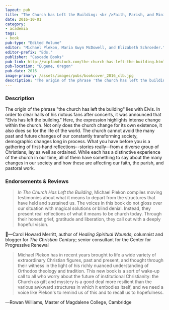 ```yaml
---
layout: pub
title: "The Church has Left the Building: <br />Faith, Parish, and Ministry in the Twenty-First Century"
date: 2016-10-01
category:
- academia
tags:
- book
pub-type: "Edited Volume"
editor: "Michael Plekon, Maria Gwyn McDowell, and Elizabeth Schroeder."
editor-prefix: "Eds."
publisher: "Cascade Books"
pub-link: http://wipfandstock.com/the-church-has-left-the-building.html
pub-location: "Eugene, Oregon"
pub-date: 2016
image-primary: /assets/images/pubs/bookcover_2016_clb.jpg
description: "The origin of the phrase 'the church has left the building' lies with Elvis. In order to clear halls of his riotous fans after concerts, it was announced that 'Elvis has left the building.'' Here, the expression highlights intense change within the church. Not only does the church change for its own existence, it also does so for the life of the world. The church cannot avoid the many past and future changes of our constantly transforming society, demographic changes long in process. What you have before you is a gathering of first-hand reflections--stories really--from a diverse group of Christians, lay as well as ordained. While each has a distinctive experience of the church in our time, all of them have something to say about the many changes in our society and how these are affecting our faith, the parish, and pastoral work."
---
```


### Description

The origin of the phrase "the church has left the building" lies with Elvis. In order to clear halls of his riotous fans after concerts, it was announced that "Elvis has left the building." Here, the expression highlights intense change within the church. Not only does the church change for its own existence, it also does so for the life of the world. The church cannot avoid the many past and future changes of our constantly transforming society, demographic changes long in process. What you have before you is a gathering of first-hand reflections--stories really--from a diverse group of Christians, lay as well as ordained. While each has a distinctive experience of the church in our time, all of them have something to say about the many changes in our society and how these are affecting our faith, the parish, and pastoral work.

### Endorsements & Reviews
>*In The Church Has Left the Building*, Michael Plekon compiles moving testimonies about what it means to depart from the structures that have held and sustained us. The voices in this book do not gloss over our situation with magical solutions or blind denial. Instead, they present real reflections of what it means to be church today. Through their honest grief, gratitude and liberation, they call out with a deeply hopeful vision.

&mdash;Carol Howard Merritt, author of *Healing Spiritual Wounds*; columnist and blogger for *The Christian Century*; senior consultant for the Center for Progressive Renewal
>Michael Plekon has in recent years brought to life a wide variety of extraordinary Christian figures, past and present, and thought through their witness in the light of his richly nuanced understanding of Orthodox theology and tradition. This new book is a sort of wake-up call to all who worry about the future of institutional Christianity: the Church as gift and mystery is a good deal more resilient than the various awkward structures in which it embodies itself, and we need a voice like Plekon's to remind us of this and to recall us to hopefulness.

&mdash;Rowan Williams, Master of Magdalene College, Cambridge
